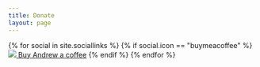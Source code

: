 ```yaml
---
title: Donate
layout: page
---
```


<div class="sociallinks">
    {% for social in site.sociallinks %}
    {% if social.icon == "buymeacoffee" %}
        <a rel="me" href="{{ social.url }}"><img src="{{ "/assets/img/social/" | absolute_url }}{{ social.icon }}.svg"/> Buy Andrew a coffee</a>
    {% endif %}
    {% endfor %}
</div>


